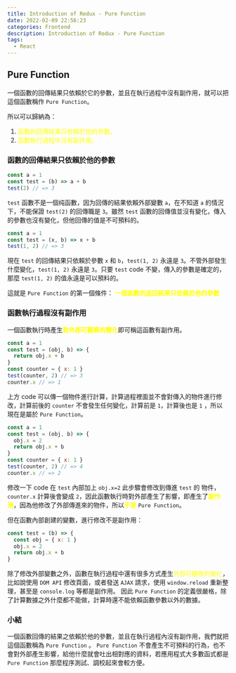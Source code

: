 ```yaml
---
title: Introduction of Redux - Pure Function
date: 2022-02-09 22:56:23
categories: Frontend
description: Introduction of Redux - Pure Function
tags:
  - React
---
```


## Pure Function

一個函數的回傳結果只依賴於它的參數，並且在執行過程中沒有副作用，就可以把這個函數稱作 `Pure Function`。

所以可以歸納為：

1. <font color=#ffff00>函數的回傳結果只依賴於他的參數。</font>
2. <font color=#ffff00>函數執行過程中沒有副作用。</font>


### 函數的回傳結果只依賴於他的參數

``` js 
const a = 1
const test = (b) => a + b
test(2) // => 3
```
`test` 函數不是一個纯函數，因为回傳的結果依賴外部變數 `a`，在不知道 `a` 的情況下，不能保證 `test(2)` 的回傳職是 `3`。雖然 `test` 函數的回傳值並沒有變化，傳入的參數也沒有變化，但他回傳的值是不可預料的。

``` js
const a = 1
const test = (x, b) => x + b
test(1, 2) // => 3
```
現在 `test` 的回傳結果只依賴於參數 `x` 和 `b`，`test(1, 2)` 永遠是 `3`。不管外部發生什麼變化，`test(1, 2)` 永遠是 `3`。只要 `test` code 不變，傳入的參數是確定的，那麼 `test(1, 2)` 的值永遠是可以預料的。

這就是 `Pure Function` 的第一個條件： <font color=#ffff00>**一個函數的返回結果只依賴於他的參數**</font>

### 函數執行過程沒有副作用

一個函數執行時產生<font color=#ffff00>**對外部可觀察的變化**</font>即可稱這函數有副作用。

``` js
const a = 1
const test = (obj, b) => {
  return obj.x + b
}
const counter = { x: 1 }
test(counter, 2) // => 3
counter.x // => 1
```
上方 code 可以傳一個物件進行計算，計算過程裡面並不會對傳入的物件進行修改，計算前後的 `counter` 不會發生任何變化，計算前是 `1`，計算後也是 `1` ，所以現在是屬於 `Pure Function`。

``` js
const a = 1
const test = (obj, b) => {
  obj.x = 2
  return obj.x + b
}
const counter = { x: 1 }
test(counter, 2) // => 4
counter.x // => 2
```
修改一下 code 在 `test` 內部加上 `obj.x=2` 此步驟會修改到傳進 `test` 的 物件，`counter.x` 計算後會變成 `2`，因此函數執行時對外部產生了影響，即產生了<font color=#ffff00>**副作用**</font>，因為他修改了外部傳進來的物件，所以<font color=#ffff00>**不是**</font> `Pure Function`。

但在函數內部創建的變數，進行修改不是副作用：

``` js
const test = (b) => {
  const obj = { x: 1 }
  obj.x = 2
  return obj.x + b
}
```

除了修改外部變數之外，函數在執行過程中還有很多方式產生<font color=#ffff00>外部可觀察的變化</font>，比如說使用 `DOM API` 修改頁面，或者發送 `AJAX` 請求，使用 `window.reload` 重新整理，甚至是 `console.log` 等都是副作用。
因此 `Pure Function` 的定義很嚴格，除了計算數據之外什麼都不能做，計算時還不能依賴函數參數以外的數據。

### 小結
一個函數回傳的結果之依賴於他的參數，並且在執行過程內沒有副作用，我們就把這個函數稱為 `Pure Function` 。 `Pure Function` 不會產生不可預料的行為，也不會對外部產生影響，給他什麼就會吐出相對應的資料，若應用程式大多數函式都是 `Pure Function` 那麼程序測試、調校起來會較方便。
